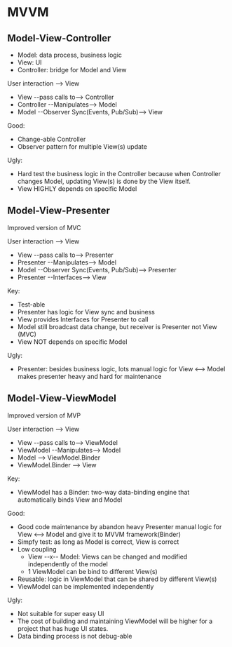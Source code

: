 # MVVM

## Model-View-Controller
- Model: data process, business logic
- View: UI
- Controller: bridge for Model and View

User interaction --> View
-  View --pass calls to--> Controller
-  Controller --Manipulates--> Model
-  Model --Observer Sync(Events, Pub/Sub)--> View

Good:
- Change-able Controller
- Observer pattern for multiple View(s) update

Ugly:
- Hard test the business logic in the Controller because when Controller changes Model, updating View(s) is done by the View itself.
- View HIGHLY depends on specific Model

## Model-View-Presenter

Improved version of MVC

User interaction --> View
-  View --pass calls to--> Presenter
-  Presenter --Manipulates--> Model
-  Model --Observer Sync(Events, Pub/Sub)--> Presenter
-  Presenter --Interfaces--> View

Key:
- Test-able
- Presenter has logic for View sync and business
- View provides Interfaces for Presenter to call
- Model still broadcast data change, but receiver is Presenter not View (MVC)
- View NOT depends on specific Model

Ugly:
- Presenter: besides business logic, lots manual logic for View <--> Model makes presenter heavy and hard for maintenance

## Model-View-ViewModel

Improved version of MVP

User interaction --> View
-  View --pass calls to--> ViewModel
-  ViewModel --Manipulates--> Model
-  Model --> ViewModel.Binder
-  ViewModel.Binder --> View

Key:
- ViewModel has a Binder: two-way data-binding engine that automatically binds View and Model

Good:
- Good code maintenance by abandon heavy Presenter manual logic for View <--> Model and give it to MVVM framework(Binder)
- Simpfy test: as long as Model is correct, View is correct
- Low coupling
    - View --x-- Model: Views can be changed and modified independently of the model
    - 1 ViewModel can be bind to different View(s)
- Reusable: logic in ViewModel that can be shared by different View(s)
- ViewModel can be implemented independently

Ugly:
- Not suitable for super easy UI
- The cost of building and maintaining ViewModel will be higher for a project that has huge UI states.
- Data binding process is not debug-able
